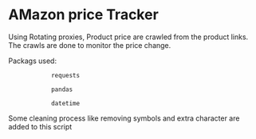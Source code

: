 # AMazon price Tracker

Using Rotating proxies, Product price are crawled from the product links. The crawls are done to monitor the price change.




Packags used:

      			requests
	  
      			pandas 
	  
      			datetime 

Some cleaning process like removing symbols and extra character are added to this script

